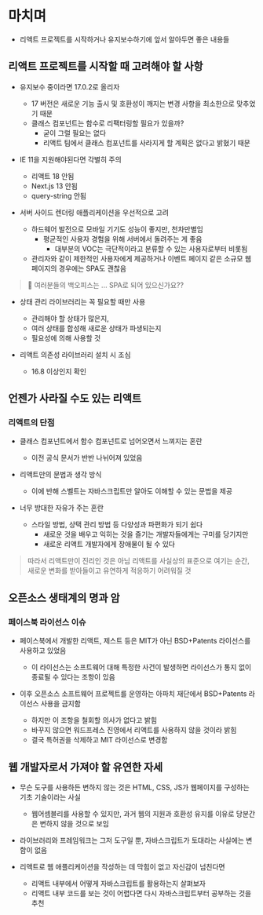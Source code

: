 # 마치며
* 리액트 프로젝트를 시작하거나 유지보수하기에 앞서 알아두면 좋은 내용들

## 리액트 프로젝트를 시작할 때 고려해야 할 사항

* 유지보수 중이라면 17.0.2로 올리자
  + 17 버전은 새로운 기능 출시 및 호환성이 깨지는 변경 사항을 최소한으로 맞추었기 때문
  + 클래스 컴포넌트는 함수로 리팩터링할 필요가 있을까?
    - 굳이 그럴 필요는 없다
    - 리액트 팀에서 클래스 컴포넌트를 사라지게 할 계획은 없다고 밝혔기 때문

* IE 11을 지원해야된다면 각별히 주의
  + 리액트 18 안됨
  + Next.js 13 안됨
  + query-string 안됨

* 서버 사이드 렌더링 애플리케이션을 우선적으로 고려
  + 하드웨어 발전으로 모바일 기기도 성능이 좋지만, 천차만별임
    - 평균적인 사용자 경험을 위해 서버에서 돌려주는 게 좋음
      - 대부분의 VOC는 극단적이라고 분류할 수 있는 사용자로부터 비롯됨
  + 관리자와 같이 제한적인 사용자에게 제공하거나 이벤트 페이지 같은 소규모 웹페이지의 경우에는 SPA도 괜찮음

> 🤘 여러분들의 백오피스는 ... SPA로 되어 있으신가요??

* 상태 관리 라이브러리는 꼭 필요할 때만 사용
  + 관리해야 할 상태가 많은지, 
  + 여러 상태를 합성해 새로운 상태가 파생되는지
  + 필요성에 의해 사용할 것

* 리액트 의존성 라이브러리 설치 시 조심
  + 16.8 이상인지 확인

## 언젠가 사라질 수도 있는 리액트

### 리액트의 단점

* 클래스 컴포넌트에서 함수 컴포넌트로 넘어오면서 느껴지는 혼란
  + 이전 공식 문서가 반반 나뉘어져 있었음

* 리액트만의 문법과 생각 방식
  + 이에 반해 스벨트는 자바스크립트만 알아도 이해할 수 있는 문법을 제공

* 너무 방대한 자유가 주는 혼란
  + 스타일 방법, 상택 관리 방법 등 다양성과 파편화가 되기 쉽다
    - 새로운 것을 배우고 익히는 것을 즐기는 개발자들에게는 구미를 당기지만
    - 새로운 리액트 개발자에게 장애물이 될 수 있다

> 따라서 리액트만이 진리인 것은 아님
> 리액트를 사실상의 표준으로 여기는 순간, 새로운 변화를 받아들이고 유연하게 적응하기 어려워질 것

## 오픈소스 생태계의 명과 암

### 페이스북 라이선스 이슈

* 페이스북에서 개발한 리액트, 제스트 등은 MIT가 아닌 BSD+Patents 라이선스를 사용하고 있었음
  + 이 라이선스는 소프트웨어 대해 특정한 사건이 발생하면 라이선스가 통지 없이 종료될 수 있다는 조항이 있음

* 이후 오픈소스 소프트웨어 프로젝트를 운영하는 아파치 재단에서 BSD+Patents 라이선스 사용을 금지함
  + 하지만 이 조항을 철회할 의사가 없다고 밝힘
  + 바꾸지 않으면 워드프레스 진영에서 리액트를 사용하지 않을 것이라 밝힘
  + 결국 특허권을 삭제하고 MIT 라이선스로 변경함

## 웹 개발자로서 가져야 할 유연한 자세

* 무슨 도구를 사용하든 변하지 않는 것은 HTML, CSS, JS가 웹페이지를 구성하는 기초 기술이라는 사실
  + 웹어셈블리를 사용할 수 있지만, 과거 웹의 지원과 호환성 유지를 이유로 당분간은 변하지 않을 것으로 보임

* 라이브러리와 프레임워크는 그저 도구일 뿐, 자바스크립트가 토대라는 사실에는 변함이 없음

* 리액트로 웹 애플리케이션을 작성하는 데 막힘이 없고 자신감이 넘친다면
  + 리액트 내부에서 어떻게 자바스크립트를 활용하는지 살펴보자
  + 리액트 내부 코드를 보는 것이 어렵다면 다시 자바스크립트부터 공부하는 것을 추천
